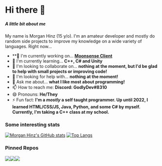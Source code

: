 # Hi there 👋

##### A little bit about me

My name is Morgan Hinz (15 y/o). I'm an amateur developer and mostly do random side projects to improve my knowledge on a wide variety of languages. Right now...

* **🔭 I'm currently working on... **[Moonsense Client](https://github.com/MoonsenseClient)**
* 🌱 I'm currently learning... **C++, C# and Unity**
* 👯 I'm looking to collaborate on... **nothing at the moment, but I'd be glad to help with small projects or improving code!**
* 🤔 I'm looking for help with... **nothing at the moment!**
* 💬 Ask me about... **what I like most about programming!**
* 📫 How to reach me:  **Discord: GodlyDev#8310**
* 😄 Pronouns: **He/They**
* ⚡ Fun fact: **I'm a _mostly_ a self taught programmer. Up until 2022, I learned HTML/CSS/JS, Java, Python, and some C# by myself. Currently, I'm taking a C++ class at my school.**

### Some interesting stats
[![Morgan Hinz's GitHub stats](https://github-readme-stats.vercel.app/api?username=MasterCoder21&show_icons=true)](https://github.com/MasterCoder21)
[![Top Langs](https://github-readme-stats.vercel.app/api/top-langs/?username=MasterCoder21&layout=compact)](https://github.com/MasterCoder21)
### Pinned Repos
[![](https://github-readme-stats.vercel.app/api/pin/?username=MasterCoder21&repo=CppProgrammingProjects)](https://github.com/MasterCoder21/CppProgrammingProjects)[![](https://github-readme-stats.vercel.app/api/pin/?username=MasterCoder21&repo=MikuMikuWorld)](https://github.com/MasterCoder21/MikuMikuWorld)[![](https://github-readme-stats.vercel.app/api/pin/?username=MasterCoder21&repo=mcp-snippets)](https://github.com/MasterCoder21/mcp-snippets)

